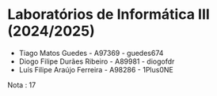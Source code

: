 # Laboratórios de Informática III (2024/2025)

* Tiago Matos Guedes - A97369 - guedes674
* Diogo Filipe Durães Ribeiro - A89981 - diogofdr
* Luís Filipe Araújo Ferreira - A98286 - 1Plus0NE

Nota : 17
